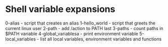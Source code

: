 # Shell variable expansions
0-alias - script that creates an alias
1-hello_world - script that greets the current linux user
2-path - add /action to PATH last
3-paths - count paths in $PATH variable
4-global_variablesa - print environment variable
5-local_variables - list all local variables, environment variables and functions

